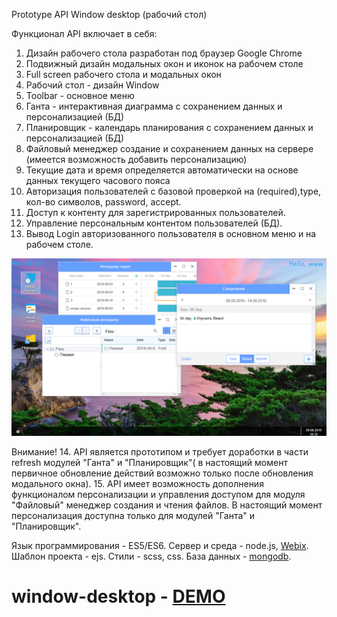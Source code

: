 Prototype API Window desktop (рабочий стол)

Функционал API включает в себя:

1. Дизайн рабочего стола разработан под браузер Google Chrome
2. Подвижный дизайн модальных окон и иконок на рабочем столе
3. Full screen рабочего стола и модальных окон
4. Pабочий стол - дизайн Window
5. Toolbar - основное меню
6. Ганта - интерактивная диаграмма с сохранением данных и персонализацией (БД)
7. Планировщик - календарь планирования с сохранением данных и персонализацией (БД)
8. Файловый менеджер создание и сохранением данных на сервере (имеется возможность добавить персонализацию)
9. Текущие дата и время определяется автоматически на основе данных текущего часового пояса
10. Авторизация пользователей с базовой проверкой на (required),type, кол-во символов, password, accept.
11. Доступ к контенту для зарегистрированных пользователей.
12. Управление персональным контентом пользователей (БД).
13. Вывод Login авторизованного пользователя в основном меню и на рабочем столе.


![Window](https://raw.githubusercontent.com/IgorV-creator/window-desktop/master/public/images/Window%20desktop.png)


Внимание! 14. API является прототипом и требует доработки в части refresh модулей "Ганта" и "Планировщик"( в настоящий момент первичное обновление действий возможно только после обновления модального окна). 15. API имеет возможность дополнения функционалом персонализации и управления доступом для модуля "Файловый" менеджер создания и чтения файлов. В настоящий момент персонализация доступна только для модулей "Ганта" и "Планировщик".

Язык программирования - ES5/ES6. Сервер и среда - node.js, [Webix](https://webix.com). Шаблон проекта - ejs. Стили - scss, css. База данных - [mongodb](https://cloud.mongodb.com).

# window-desktop - [DEMO](https://window-decstop.herokuapp.com)
